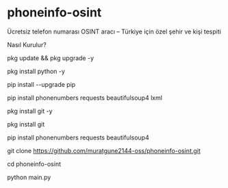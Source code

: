 # phoneinfo-osint
Ücretsiz telefon numarası OSINT aracı – Türkiye için özel şehir ve kişi tespiti

Nasıl Kurulur?


pkg update && pkg upgrade -y

pkg install python -y

pip install --upgrade pip

pip install phonenumbers requests beautifulsoup4 lxml

pkg install git -y

pkg install git

pip install phonenumbers requests beautifulsoup4

git clone https://github.com/muratgune2144-oss/phoneinfo-osint.git

cd phoneinfo-osint

python main.py
